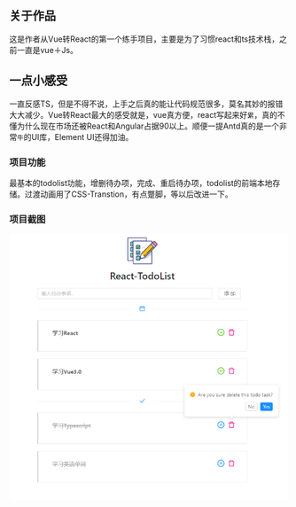## 关于作品

这是作者从Vue转React的第一个练手项目，主要是为了习惯react和ts技术栈，之前一直是vue＋Js。

## 一点小感受

一直反感TS，但是不得不说，上手之后真的能让代码规范很多，莫名其妙的报错大大减少。Vue转React最大的感受就是，vue真方便，react写起来好`累`，真的不懂为什么现在市场还被React和Angular占据90以上。顺便一提Antd真的是一个非常`牛`的UI库，Element UI还得加油。

### 项目功能

最基本的todolist功能，增删待办项，完成、重启待办项，todolist的前端本地存储。过渡动画用了CSS-Transtion，有点蹩脚，等以后改进一下。

### 项目截图

![Image text](https://raw.githubusercontent.com/Zhou1eezZZ/Image/master/react-ts-rodolist.png?token=AHGSMHPZNQVQX54OE6ON5V25FRUF4)
